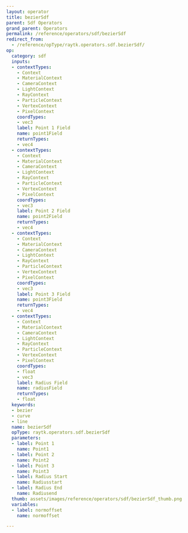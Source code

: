 ```yaml
---
layout: operator
title: bezierSdf
parent: Sdf Operators
grand_parent: Operators
permalink: /reference/operators/sdf/bezierSdf
redirect_from:
  - /reference/opType/raytk.operators.sdf.bezierSdf/
op:
  category: sdf
  inputs:
  - contextTypes:
    - Context
    - MaterialContext
    - CameraContext
    - LightContext
    - RayContext
    - ParticleContext
    - VertexContext
    - PixelContext
    coordTypes:
    - vec3
    label: Point 1 Field
    name: point1Field
    returnTypes:
    - vec4
  - contextTypes:
    - Context
    - MaterialContext
    - CameraContext
    - LightContext
    - RayContext
    - ParticleContext
    - VertexContext
    - PixelContext
    coordTypes:
    - vec3
    label: Point 2 Field
    name: point2Field
    returnTypes:
    - vec4
  - contextTypes:
    - Context
    - MaterialContext
    - CameraContext
    - LightContext
    - RayContext
    - ParticleContext
    - VertexContext
    - PixelContext
    coordTypes:
    - vec3
    label: Point 3 Field
    name: point3Field
    returnTypes:
    - vec4
  - contextTypes:
    - Context
    - MaterialContext
    - CameraContext
    - LightContext
    - RayContext
    - ParticleContext
    - VertexContext
    - PixelContext
    coordTypes:
    - float
    - vec3
    label: Radius Field
    name: radiusField
    returnTypes:
    - float
  keywords:
  - bezier
  - curve
  - line
  name: bezierSdf
  opType: raytk.operators.sdf.bezierSdf
  parameters:
  - label: Point 1
    name: Point1
  - label: Point 2
    name: Point2
  - label: Point 3
    name: Point3
  - label: Radius Start
    name: Radiusstart
  - label: Radius End
    name: Radiusend
  thumb: assets/images/reference/operators/sdf/bezierSdf_thumb.png
  variables:
  - label: normoffset
    name: normoffset

---
```

